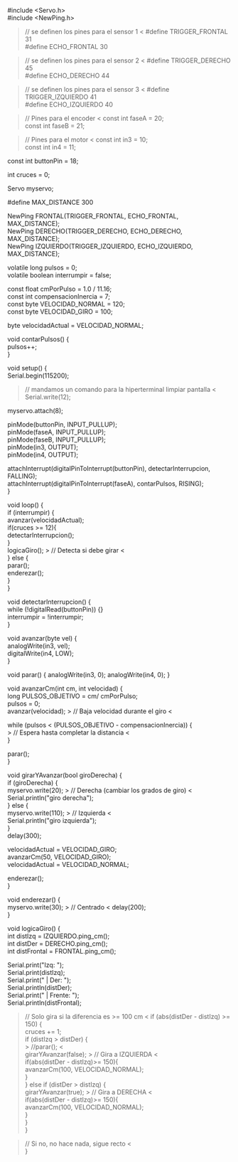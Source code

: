 #include <Servo.h>  
#include <NewPing.h>  
  
> // se definen los pines para el sensor 1 < 
#define TRIGGER_FRONTAL 31  
#define ECHO_FRONTAL 30  
  
> // se definen los pines para el sensor 2  <
#define TRIGGER_DERECHO 45  
#define ECHO_DERECHO 44  
  
> // se definen los pines para el sensor 3  <
#define TRIGGER_IZQUIERDO 41  
#define ECHO_IZQUIERDO 40  
  
> // Pines para el encoder < 
const int faseA = 20;  
const int faseB = 21;  
  
> // Pines para el motor  <
const int in3 = 10;  
const int in4 = 11;  
  
const int buttonPin = 18;  
  
int cruces = 0;  
  
Servo myservo;  
  
#define MAX_DISTANCE 300  
  
NewPing FRONTAL(TRIGGER_FRONTAL, ECHO_FRONTAL, MAX_DISTANCE);  
NewPing DERECHO(TRIGGER_DERECHO, ECHO_DERECHO, MAX_DISTANCE);  
NewPing IZQUIERDO(TRIGGER_IZQUIERDO, ECHO_IZQUIERDO, MAX_DISTANCE);  
  
volatile long pulsos = 0;  
volatile boolean interrumpir = false;  
  
const float cmPorPulso = 1.0 / 11.16;  
const int compensacionInercia = 7;  
const byte VELOCIDAD_NORMAL = 120;  
const byte VELOCIDAD_GIRO = 100;  
  
byte velocidadActual = VELOCIDAD_NORMAL;  
  
void contarPulsos() {  
  pulsos++;  
}  
  
void setup() {  
  Serial.begin(115200);  
  > // mandamos un comando para la hiperterminal limpiar pantalla < 
  Serial.write(12);  
  
  myservo.attach(8);  
  
  pinMode(buttonPin, INPUT_PULLUP);  
  pinMode(faseA, INPUT_PULLUP);  
  pinMode(faseB, INPUT_PULLUP);  
  pinMode(in3, OUTPUT);  
  pinMode(in4, OUTPUT);  
  
  attachInterrupt(digitalPinToInterrupt(buttonPin), detectarInterrupcion, FALLING);  
  attachInterrupt(digitalPinToInterrupt(faseA), contarPulsos, RISING);  
}  
  
void loop() {  
  if (interrumpir) {  
    avanzar(velocidadActual);  
    if(cruces >= 12){  
      detectarInterrupcion();  
    }  
    logicaGiro();  > // Detecta si debe girar <  
  } else {  
    parar();  
    enderezar();  
  }  
}  
  
void detectarInterrupcion() {  
  while (!digitalRead(buttonPin)) {}  
  interrumpir = !interrumpir;  
}  
  
void avanzar(byte vel) {  
  analogWrite(in3, vel);  
  digitalWrite(in4, LOW);  
}  
  
void parar() {
  analogWrite(in3, 0);
  analogWrite(in4, 0);
}
  
void avanzarCm(int cm, int velocidad) {  
  long PULSOS_OBJETIVO = cm/ cmPorPulso;  
  pulsos = 0;  
  avanzar(velocidad);  > // Baja velocidad durante el giro < 
  
  while (pulsos < (PULSOS_OBJETIVO - compensacionInercia)) {  
    > // Espera hasta completar la distancia <  
  }  
  
  parar();  
}  

void girarYAvanzar(bool giroDerecha) {  
  if (giroDerecha) {  
    myservo.write(20);  > // Derecha (cambiar los grados de giro) < 
    Serial.println("giro derecha");  
  } else {  
    myservo.write(110);  > // Izquierda <  
    Serial.println("giro izquierda");  
  }  
  delay(300);  
  
  velocidadActual = VELOCIDAD_GIRO;  
  avanzarCm(50, VELOCIDAD_GIRO);  
  velocidadActual = VELOCIDAD_NORMAL;  
  
  enderezar();  
}  
  
void enderezar() {  
  myservo.write(30);  > // Centrado < 
  delay(200);  
}   
  
void logicaGiro() {  
  int distIzq = IZQUIERDO.ping_cm();  
  int distDer = DERECHO.ping_cm();  
  int distFrontal = FRONTAL.ping_cm();  
  
  Serial.print("Izq: ");  
  Serial.print(distIzq);  
  Serial.print(" | Der: ");  
  Serial.println(distDer);  
  Serial.print(" | Frente: ");  
  Serial.println(distFrontal);  
  
  > // Solo gira si la diferencia es >= 100 cm < 
  if (abs(distDer - distIzq) >= 150) {  
      cruces += 1;  
    if (distIzq > distDer) {  
      > //parar(); <  
      girarYAvanzar(false);  > // Gira a IZQUIERDA <   
      if(abs(distDer - distIzq)>= 150){  
        avanzarCm(100, VELOCIDAD_NORMAL);  
      }  
    } else if (distDer > distIzq) {  
      girarYAvanzar(true); > // Gira a DERECHA <  
      if(abs(distDer - distIzq)>= 150){  
        avanzarCm(100, VELOCIDAD_NORMAL);  
      }  
    }  
  }  
    
  
  > // Si no, no hace nada, sigue recto <  
}  
